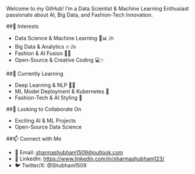 Welcome to my GitHub! I'm a Data Scientist & Machine Learning Enthusiast passionate about AI, Big Data, and Fashion-Tech Innovation.

##👀 Interests
- Data Science & Machine Learning 🤖📊 /n
- Big Data & Analytics 🔥 /n
- Fashion & AI Fusion 👗💡
- Open-Source & Creative Coding 💻✨


##🌱 Currently Learning
- Deep Learning & NLP 🧠💬
- ML Model Deployment & Kubernetes 🚀
- Fashion-Tech & AI Styling 🎨

##💼 Looking to Collaborate On
- Exciting AI & ML Projects
- Open-Source Data Science


##📫 Connect with Me
- 📧 Email: sharmashubham1509@outlook.com
- 💼 LinkedIn: https://www.linkedin.com/in/sharmashubham123/
- 🐦 Twitter/X: @Shubham1509



